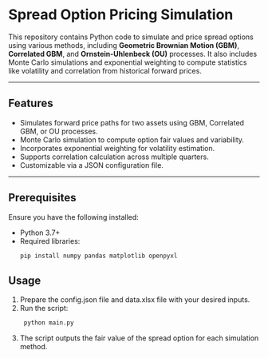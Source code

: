 # Spread Option Pricing Simulation

This repository contains Python code to simulate and price spread options using various methods, including **Geometric Brownian Motion (GBM)**, **Correlated GBM**, and **Ornstein-Uhlenbeck (OU)** processes. It also includes Monte Carlo simulations and exponential weighting to compute statistics like volatility and correlation from historical forward prices.

---

## Features

- Simulates forward price paths for two assets using GBM, Correlated GBM, or OU processes.
- Monte Carlo simulation to compute option fair values and variability.
- Incorporates exponential weighting for volatility estimation.
- Supports correlation calculation across multiple quarters.
- Customizable via a JSON configuration file.

---

## Prerequisites

Ensure you have the following installed:
- Python 3.7+
- Required libraries:
  ```bash
  pip install numpy pandas matplotlib openpyxl

## Usage

1. Prepare the config.json file and data.xlsx file with your desired inputs.
2. Run the script:
   ```bash
    python main.py
3.  The script outputs the fair value of the spread option for each simulation method.
